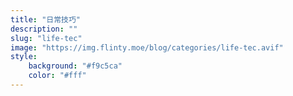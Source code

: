 ```yaml
---
title: "日常技巧"
description: ""
slug: "life-tec"
image: "https://img.flinty.moe/blog/categories/life-tec.avif"
style:
    background: "#f9c5ca"
    color: "#fff"
---
```

